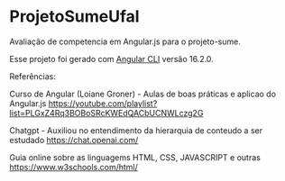 # ProjetoSumeUfal

Avaliação de competencia em Angular.js para o projeto-sume.

Esse projeto foi gerado com [Angular CLI](https://github.com/angular/angular-cli) versão 16.2.0.

Referências:

Curso de Angular (Loiane Groner) - Aulas de boas práticas e aplicao do Angular.js
https://youtube.com/playlist?list=PLGxZ4Rq3BOBoSRcKWEdQACbUCNWLczg2G

Chatgpt - Auxiliou no entendimento da hierarquia de conteudo a ser estudado
https://chat.openai.com/

Guia online sobre as linguagems HTML, CSS, JAVASCRIPT e outras
https://www.w3schools.com/html/
